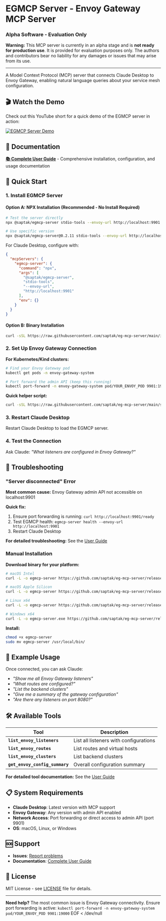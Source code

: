 # EGMCP Server - Envoy Gateway MCP Server

### **Alpha Software - Evaluation Only**

**Warning:** This MCP server is currently in an alpha stage and is **not ready for production use**. It is provided for evaluation purposes only. The authors and contributors bear no liability for any damages or issues that may arise from its use.

---

A Model Context Protocol (MCP) server that connects Claude Desktop to Envoy Gateway, enabling natural language queries about your service mesh configuration.

## 🎬 Watch the Demo

Check out this YouTube short for a quick demo of the EGMCP server in action:

[![EGMCP Server Demo](https://img.youtube.com/vi/C-Fakrx3fUQ/0.jpg)](https://www.youtube.com/shorts/C-Fakrx3fUQ)

## 📖 Documentation

**[📚 Complete User Guide](USER_GUIDE.md)** - Comprehensive installation, configuration, and usage documentation

## 🚀 Quick Start

### 1. Install EGMCP Server

#### Option A: NPX Installation (Recommended - No Install Required)

```bash
# Test the server directly
npx @saptak/egmcp-server stdio-tools --envoy-url http://localhost:9901

# Use specific version
npx @saptak/egmcp-server@0.2.11 stdio-tools --envoy-url http://localhost:9901
```

For Claude Desktop, configure with:
```json
{
  "mcpServers": {
    "egmcp-server": {
      "command": "npx",
      "args": [
        "@saptak/egmcp-server",
        "stdio-tools",
        "--envoy-url",
        "http://localhost:9901"
      ],
      "env": {}
    }
  }
}
```

#### Option B: Binary Installation

```bash
curl -sSL https://raw.githubusercontent.com/saptak/eg-mcp-server/main/install.sh | bash
```

### 2. Set Up Envoy Gateway Connection

**For Kubernetes/Kind clusters:**
```bash
# Find your Envoy Gateway pod
kubectl get pods -n envoy-gateway-system

# Port forward the admin API (keep this running)
kubectl port-forward -n envoy-gateway-system pod/YOUR_ENVOY_POD 9901:19000
```

**Quick helper script:**
```bash
curl -sSL https://raw.githubusercontent.com/saptak/eg-mcp-server/main/setup-envoy.sh | bash
```

### 3. Restart Claude Desktop

Restart Claude Desktop to load the EGMCP server.

### 4. Test the Connection

Ask Claude: *"What listeners are configured in Envoy Gateway?"*

## 🔧 Troubleshooting

### "Server disconnected" Error

**Most common cause:** Envoy Gateway admin API not accessible on localhost:9901

**Quick fix:**
1. Ensure port forwarding is running: `curl http://localhost:9901/ready`
2. Test EGMCP health: `egmcp-server health --envoy-url http://localhost:9901`
3. Restart Claude Desktop

**For detailed troubleshooting:** See the [User Guide](USER_GUIDE.md#troubleshooting)

### Manual Installation

**Download binary for your platform:**

```bash
# macOS Intel
curl -L -o egmcp-server https://github.com/saptak/eg-mcp-server/releases/latest/download/egmcp-server-darwin-amd64

# macOS Apple Silicon  
curl -L -o egmcp-server https://github.com/saptak/eg-mcp-server/releases/latest/download/egmcp-server-darwin-arm64

# Linux x64
curl -L -o egmcp-server https://github.com/saptak/eg-mcp-server/releases/latest/download/egmcp-server-linux-amd64

# Windows x64
curl -L -o egmcp-server.exe https://github.com/saptak/eg-mcp-server/releases/latest/download/egmcp-server-windows-amd64.exe
```

**Install:**
```bash
chmod +x egmcp-server
sudo mv egmcp-server /usr/local/bin/
```

## 💬 Example Usage

Once connected, you can ask Claude:

- *"Show me all Envoy Gateway listeners"*
- *"What routes are configured?"*
- *"List the backend clusters"*
- *"Give me a summary of the gateway configuration"*
- *"Are there any listeners on port 8080?"*

## 🛠 Available Tools

| Tool | Description |
|------|-------------|
| **`list_envoy_listeners`** | List all listeners with configurations |
| **`list_envoy_routes`** | List routes and virtual hosts |
| **`list_envoy_clusters`** | List backend clusters |
| **`get_envoy_config_summary`** | Overall configuration summary |

**For detailed tool documentation:** See the [User Guide](USER_GUIDE.md#available-tools)

## 📋 System Requirements

- **Claude Desktop**: Latest version with MCP support
- **Envoy Gateway**: Any version with admin API enabled
- **Network Access**: Port forwarding or direct access to admin API (port 9901)
- **OS**: macOS, Linux, or Windows

## 🆘 Support

- **Issues**: [Report problems](https://github.com/saptak/eg-mcp-server/issues)
- **Documentation**: [Complete User Guide](USER_GUIDE.md)

## 📄 License

MIT License - see [LICENSE](LICENSE) file for details.

---

**Need help?** The most common issue is Envoy Gateway connectivity. Ensure port forwarding is active: `kubectl port-forward -n envoy-gateway-system pod/YOUR_ENVOY_POD 9901:19000`
EOF < /dev/null